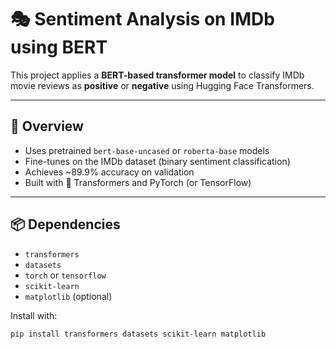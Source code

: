 # 🎭 Sentiment Analysis on IMDb using BERT

This project applies a **BERT-based transformer model** to classify IMDb movie reviews as **positive** or **negative** using Hugging Face Transformers.

---

## 🧠 Overview

- Uses pretrained `bert-base-uncased` or `roberta-base` models
- Fine-tunes on the IMDb dataset (binary sentiment classification)
- Achieves ~89.9% accuracy on validation
- Built with 🤗 Transformers and PyTorch (or TensorFlow)

---

## 📦 Dependencies

- `transformers`
- `datasets`
- `torch` or `tensorflow`
- `scikit-learn`
- `matplotlib` (optional)

Install with:
```bash
pip install transformers datasets scikit-learn matplotlib

